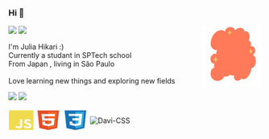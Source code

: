 ### Hi 🔆
<img src = "code.gif" width = "120px" align = "right">
<a href="https://instagram.com/_hiksz/" target="_blank"><img src="https://img.shields.io/badge/-Instagram-%23E4405F?style=for-the-badge&logo=instagram&logoColor=white" target="_blank"></a>
<a href="https://www.linkedin.com/in/julia-hikari-kunihositi-55860a1b2/" target="_blank"><img src="https://img.shields.io/badge/-LinkedIn-%230077B5?style=for-the-badge&logo=linkedin&logoColor=white" target="_blank"></a> 

I'm Julia Hikari :) <br>
Currently a studant in SPTech school <br>
From Japan , living in São Paulo <br>
<br>
Love learning new things and exploring new fields
<br>
<div align = "left">  
  <img height = "160em" src="https://github-readme-stats.vercel.app/api?username=julia-hikari&show_icons=true&show_icons=true&theme=bear&count_private=true" />
  <img height = "160em" src="https://github-readme-stats.vercel.app/api/top-langs/?username=julia-hikari&show_icons=true&theme=bear&count_private=true"/>
</div>
<br>
<div style="display: inline_block">
<img align="center" alt="Davi-Js" height="40" width="50" src="https://raw.githubusercontent.com/devicons/devicon/master/icons/javascript/javascript-plain.svg">
<img align="center" alt="Davi-HTML" height="40" width="50" src="https://raw.githubusercontent.com/devicons/devicon/master/icons/html5/html5-original.svg">
<img align="center" alt="Davi-CSS" height="40" width="50" src="https://raw.githubusercontent.com/devicons/devicon/master/icons/css3/css3-original.svg">  
<img align="center" alt="Davi-CSS" height="40" width="50" src="https://cdn.jsdelivr.net/gh/devicons/devicon/icons/mysql/mysql-original.svg"/>   
</div>
</div>
<br>
